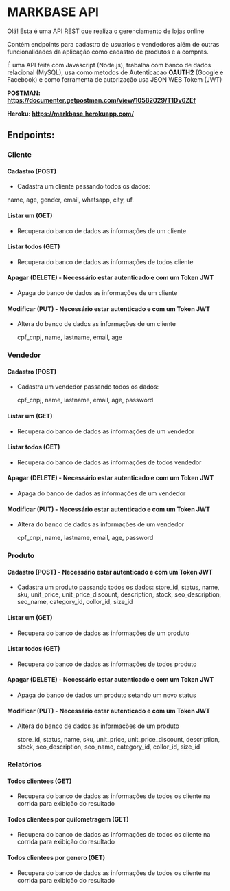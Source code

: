 # MARKBASE API

Olá! Esta é uma API REST que realiza o gerenciamento de lojas online   

Contém endpoints para cadastro de usuarios e vendedores além de outras funcionalidades da aplicação como cadastro de produtos e a compras.

É uma API feita com Javascript (Node.js), trabalha com banco de dados relacional (MySQL), usa como metodos de Autenticacao **OAUTH2** (Google e Facebook) e como ferramenta de autorização usa JSON WEB Tokem (JWT) 


**POSTMAN: https://documenter.getpostman.com/view/10582029/T1Dv6ZEf**

**Heroku: https://markbase.herokuapp.com/**

## Endpoints:

### Cliente

#### Cadastro (POST)

- Cadastra um cliente passando todos os dados:

name, age, gender, email, whatsapp, city, uf.

#### Listar um (GET)

- Recupera do banco de dados as informações de um cliente

#### Listar todos (GET)

- Recupera do banco de dados as informações de todos cliente

#### Apagar (DELETE) - Necessário estar autenticado e com um Token JWT

- Apaga do banco de dados as informações de um cliente

#### Modificar (PUT) - Necessário estar autenticado e com um Token JWT

- Altera do banco de dados as informações de um cliente

	cpf_cnpj, name, lastname, email, age


### Vendedor

#### Cadastro (POST)

- Cadastra um vendedor passando todos os dados:

	cpf_cnpj, name, lastname, email, age, password
    

#### Listar um (GET)

- Recupera do banco de dados as informações de um vendedor

#### Listar todos (GET)

- Recupera do banco de dados as informações de todos vendedor

#### Apagar (DELETE) - Necessário estar autenticado e com um Token JWT

- Apaga do banco de dados as informações de um vendedor

#### Modificar (PUT) - Necessário estar autenticado e com um Token JWT

- Altera do banco de dados as informações de um vendedor

	cpf_cnpj, name, lastname, email, age, password


### Produto

#### Cadastro (POST) - Necessário estar autenticado e com um Token JWT

- Cadastra um produto passando todos os dados:
	store_id, status, name, sku, unit_price, unit_price_discount, description, stock, seo_description, seo_name, category_id, collor_id, size_id

#### Listar um (GET)

- Recupera do banco de dados as informações de um produto

#### Listar todos (GET)

- Recupera do banco de dados as informações de todos produto

#### Apagar (DELETE) - Necessário estar autenticado e com um Token JWT

- Apaga do banco de dados um produto setando um novo status

#### Modificar (PUT) - Necessário estar autenticado e com um Token JWT

- Altera do banco de dados as informações de um produto

	store_id, status, name, sku, unit_price, unit_price_discount, description, stock, seo_description, seo_name, category_id, collor_id, size_id

### Relatórios

#### Todos clientees (GET)

- Recupera do banco de dados as informações de todos os cliente na corrida para exibição do resultado

#### Todos clientees por quilometragem (GET)

- Recupera do banco de dados as informações de todos os cliente na corrida para exibição do resultado

#### Todos clientees por genero (GET)

- Recupera do banco de dados as informações de todos os cliente na corrida para exibição do resultado


